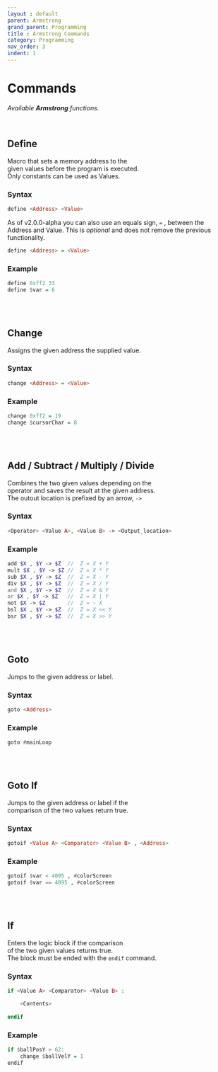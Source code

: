 ```yaml
---
layout : default
parent: Armstrong
grand_parent: Programming
title : Armstrong Commands
category: Programming
nav_order: 3
indent: 1
---
```


# Commands

*Available **Armstrong** functions.*

<br>

## Define

Macro that sets a memory address to the <br>
given values before the program is executed. <br>
Only constants can be used as Values.

### Syntax

```haskell
define <Address> <Value>
```

As of v2.0.0-alpha you can also use an equals sign, `=` , between the Address and Value. This is *optional* and does not remove the previous functionality.

```haskell
define <Address> = <Value>
```

### Example

```haskell
define 0xff2 33
define $var = 6
```

<br>
<br>

## Change

Assigns the given address the supplied value.

### Syntax

```haskell
change <Address> = <Value>
```

### Example

```haskell
change 0xff2 = 19
change $cursorChar = 8
```

<br>
<br>

## Add / Subtract / Multiply / Divide

Combines the two given values depending on the <br>
operator and saves the result at the given address.<br>
The outout location is prefixed by an arrow, ` -> ` 

### Syntax

```php
<Operator> <Value A>, <Value B> -> <Output_location>
```

### Example

```php
add $X , $Y -> $Z  //  Z = X + Y
mult $X , $Y -> $Z //  Z = X * Y
sub $X , $Y -> $Z  //  Z = X - Y
div $X , $Y -> $Z  //  Z = X / Y
and $X , $Y -> $Z  //  Z = X & Y
or $X , $Y -> $Z   //  Z = X | Y
not $X -> $Z       //  Z = ~ X
bsl $X , $Y -> $Z  //  Z = X << Y
bsr $X , $Y -> $Z  //  Z = X >> Y
```

<br>
<br>

## Goto

Jumps to the given address or label.

### Syntax

```haskell
goto <Address>
```

### Example

```haskell
goto #mainLoop
```

<br>
<br>

## Goto If

Jumps to the given address or label if the <br>
comparison of the two values return true.

### Syntax

```haskell
gotoif <Value A> <Comparator> <Value B> , <Address>
```

### Example

```haskell
gotoif $var < 4095 , #colorScreen
gotoif $var == 4095 , #colorScreen
```

<br>
<br>

## If

Enters the logic block if the comparison <br>
of the two given values returns true.<br>
The block must be ended with the `endif` command.

### Syntax

```php
if <Value A> <Comparator> <Value B> :

    <Contents>
    
endif
```

### Example

```haskell
if $ballPosY > 62:
    change $ballVelY = 1
endif
```

<br>
